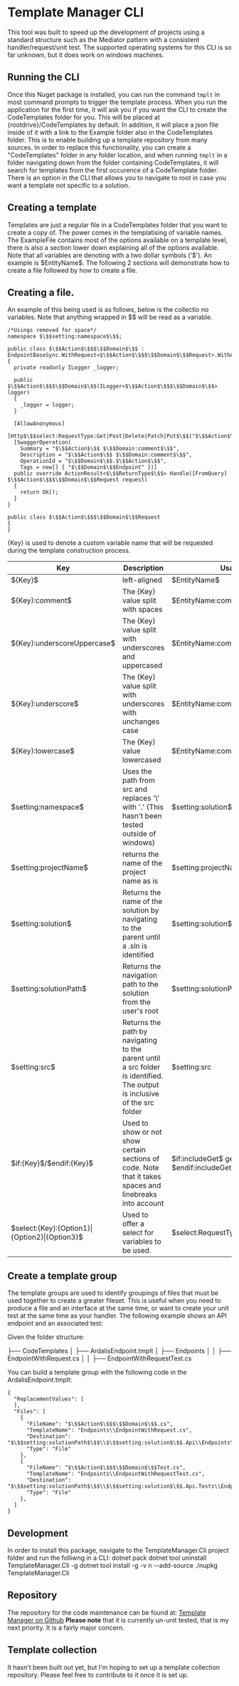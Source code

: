 ﻿# Template Manager CLI

This tool was built to speed up the development of projects using a standard structure such as the Mediator pattern with a consistent handler/request/unit test.
The supported operating systems for this CLI is so far unknown, but it does work on windows machines.

## Running the CLI

Once this Nuget package is installed, you can run the command ```tmplt``` in most command prompts to trigger the template process.
When you run the application for the first time, it will ask you if you want the CLI to create the CodeTemplates folder for you. This will be placed at {rootdrive}/CodeTemplates by default.
In addition, it will place a json file inside of it with a link to the Example folder also in the CodeTemplates folder.
This is to enable building up a template repository from many sources.
In order to replace this functionality, you can create a "CodeTemplates" folder in any folder location, and when running ```tmplt``` in a folder navigating down from the folder containing CodeTemplates, it will search for templates from the first occurence of a CodeTemplate folder.
There is an option in the CLI that allows you to navigate to root in case you want a template not specific to a solution.

## Creating a template

Templates are just a regular file in a CodeTemplates folder that you want to create a copy of. The power comes in the templatising of variable names.
The ExampleFile contains most of the options available on a template level, there is also a section lower down explaining all of the options available.
Note that all variables are denoting with a two dollar symbols ('$\$$').
An example is $\$$EntityName$\$$.
The following 2 sections will demonstrate how to create a file followed by how to create a file.

## Creating a file.

An example of this being used is as follows, below is the collectio no variables. Note that anything wrapped in $\$$$\$$ will be read as a variable.

```
/*Usings removed for space*/
namespace $\$$setting:namespace$\$$;

public class $\$$Action$\$$$\$$Domain$\$$ : EndpointBaseSync.WithRequest<$\$$Action$\$$$\$$Domain$\$$Request>.WithActionResult<$\$$ReturnType$\$$>
{
  private readonly ILogger _logger;

  public $\$$Action$\$$$\$$Domain$\$$(ILogger<$\$$Action$\$$$\$$Domain$\$$> logger)
  {
    _logger = logger;
  }

  [AllowAnonymous]
  [Http$\$$select:RequestType:Get|Post|Delete|Patch|Put$\$$("$\$$Action$\$$")]
  [SwaggerOperation(
    Summary = "$\$$Action$\$$ $\$$Domain:comment$\$$",
    Description = "$\$$Action$\$$ $\$$Domain:comment$\$$",
    OperationId = "$\$$Domain$\$$.$\$$Action$\$$",
    Tags = new[] { "$\$$Domain$\$$Endpoint" })]
  public override ActionResult<$\$$ReturnType$\$$> Handle([FromQuery] $\$$Action$\$$$\$$Domain$\$$Request request)
  {
    return Ok();
  }
}

public class $\$$Action$\$$$\$$Domain$\$$Request
{
}
```

{Key} is used to denote a custom variable name that will be requested during the template construction process. 

| Key | Description | Usage |
|-------|-----|------|
| $\$${Key}$\$$ |  left-aligned | $\$$EntityName$\$$ |
| $\$${Key}:comment$\$$ | The {Key} value split with spaces | $\$$EntityName:comment$\$$ |
| $\$${Key}:underscoreUppercase$\$$ | The {Key} value split with underscores and uppercased | $\$$EntityName:comment$\$$ |
| $\$${Key}:underscore$\$$ | The {Key} value split with underscores with unchanges case | $\$$EntityName:comment$\$$ |
| $\$${Key}:lowercase$\$$ | The {Key} value lowercased | $\$$EntityName:comment$\$$ |
| $\$$setting:namespace$\$$ | Uses the path from src and replaces '\\' with '.' (This hasn't been tested outside of windows) | $\$$setting:solution$\$$ |
| $\$$setting:projectName$\$$ | returns the name of the project name as is | $\$$setting:projectName$\$$ |
| $\$$setting:solution$\$$ | Returns the name of the solution by navigating to the parent until a .sln is identified | $\$$setting:solution$\$$ |
| $\$$setting:solutionPath$\$$ | Returns the navigation path to the solution from the user's root | $\$$setting:solutionPath$\$$ |
| $\$$setting:src$\$$ | Returns the path by navigating to the parent until a src folder is identified. The output is inclusive of the src folder | $\$$setting:src |
| $\$$if:{Key}$\$$/$\$$endif:{Key}$\$$ | Used to show or not show certain sections of code. Note that it takes spaces and linebreaks into account | $\$$if:includeGet$\$$ getMethod $\$$endif:includeGet$\$$ |
| $\$$select:{Key}:{Option1}&#124;{Option2}&#124;{Option3}$\$$ | Used to offer a select for variables to be used. | $\$$select:RequestType:Get&#124;Post&#124;Put$\$$ |

## Create a template group

The template groups are used to identify groupings of files that must be used together to create a greater fileset.
This is useful when you need to produce a file and an interface at the same time, or want to create your unit test at the same time as your handler.
The following example shows an API endpoint and an associated test:

Given the folder structure:

├── CodeTemplates
│   ├── ArdalisEndpoint.tmplt
│   ├── Endpoints
│   │   ├── EndpointWithRequest.cs
│   │   ├── EndpointWithRequestTest.cs

You can build a template group with the following code in the ArdalisEndpoint.tmplt:

```
{
  "ReplacementValues": [
  ],
  "Files": [
    {
      "FileName": "$\$$Action$\$$$\$$Domain$\$$.cs",
      "TemplateName": "Endpoints\\EndpointWithRequest.cs",
      "Destination": "$\$$setting:solutionPath$\$$\\$\$$setting:solution$\$$.Api\\Endpoints\\$\$$Domain$\$$\\",
      "Type": "File"
    },
    {
      "FileName": "$\$$Action$\$$$\$$Domain$\$$Test.cs",
      "TemplateName": "Endpoints\\EndpointWithRequestTest.cs",
      "Destination": "$\$$setting:solutionPath$\$$\\$\$$setting:solution$\$$.Api.Tests\\Endpoints\\$\$$Domain$\$$\\",
      "Type": "File"
    },
  ]
}
```

## Development

In order to install this package, navigate to the TemplateManager.Cli project folder and run the folliwng in a CLI:
dotnet pack
dotnet tool uninstall TemplateManager.Cli -g
dotnet tool install -g -v n --add-source ./nupkg TemplateManager.Cli

## Repository

The repository for the code maintenance can be found at:
[Template Manager on Github](https://github.com/Mossynugget/TemplateManager)
**Please note** that it is currently un-unit tested, that is my next priority. It is a fairly major concern.

## Template collection

It hasn't been built out yet, but I'm hoping to set up a template collection repository. Please feel free to contribute to it once it is set up.